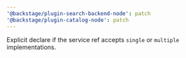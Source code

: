 ```yaml
---
'@backstage/plugin-search-backend-node': patch
'@backstage/plugin-catalog-node': patch
---
```


Explicit declare if the service ref accepts `single` or `multiple` implementations.
